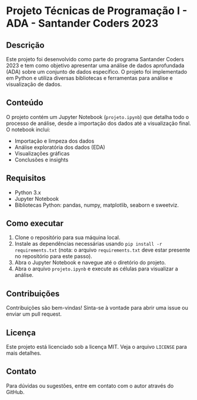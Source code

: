# Projeto Técnicas de Programação I - ADA - Santander Coders 2023

## Descrição

Este projeto foi desenvolvido como parte do programa Santander Coders 2023 e tem como objetivo apresentar uma análise de dados aprofundada (ADA) sobre um conjunto de dados específico. O projeto foi implementado em Python e utiliza diversas bibliotecas e ferramentas para análise e visualização de dados.

## Conteúdo

O projeto contém um Jupyter Notebook (`projeto.ipynb`) que detalha todo o processo de análise, desde a importação dos dados até a visualização final. O notebook inclui:

- Importação e limpeza dos dados
- Análise exploratória dos dados (EDA)
- Visualizações gráficas
- Conclusões e insights

## Requisitos

- Python 3.x
- Jupyter Notebook
- Bibliotecas Python: pandas, numpy, matplotlib, seaborn e sweetviz.

## Como executar

1. Clone o repositório para sua máquina local.
2. Instale as dependências necessárias usando `pip install -r requirements.txt` (nota: o arquivo `requirements.txt` deve estar presente no repositório para este passo).
3. Abra o Jupyter Notebook e navegue até o diretório do projeto.
4. Abra o arquivo `projeto.ipynb` e execute as células para visualizar a análise.

## Contribuições

Contribuições são bem-vindas! Sinta-se à vontade para abrir uma issue ou enviar um pull request.

## Licença

Este projeto está licenciado sob a licença MIT. Veja o arquivo `LICENSE` para mais detalhes.

## Contato

Para dúvidas ou sugestões, entre em contato com o autor através do GitHub.